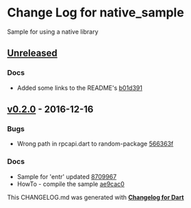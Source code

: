 # Change Log for native_sample
Sample for using a native library

## [Unreleased](http://github.com/mikemitterer/cmake-dart-extension-master/compare/v0.2.1...HEAD)

### Docs
* Added some links to the README's [b01d391](https://github.com/mikemitterer/cmake-dart-extension-master/commit/b01d3919d8cdbbb2a3fd25908920e9ddf073a19b)

## [v0.2.0](http://github.com/mikemitterer/cmake-dart-extension-master/compare/v0.2.0) - 2016-12-16

### Bugs
* Wrong path in rpcapi.dart to random-package [566363f](https://github.com/mikemitterer/cmake-dart-extension-master/commit/566363fb4c7f10ed6a1e44ef29b7b02f8d349a6a)

### Docs
* Sample for 'entr' updated [8709967](https://github.com/mikemitterer/cmake-dart-extension-master/commit/87099676386040377153ef8cde23154b946d36ec)
* HowTo - compile the sample [ae9cac0](https://github.com/mikemitterer/cmake-dart-extension-master/commit/ae9cac0125f5bb2a3ff9062b63ebca43a2d620ec)


This CHANGELOG.md was generated with [**Changelog for Dart**](https://pub.dartlang.org/packages/changelog)
